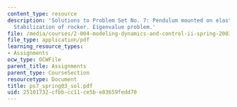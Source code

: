 ```yaml
---
content_type: resource
description: 'Solutions to Problem Set No. 7: Pendulum mounted on elastic support.
  Stabilization of rocker. Eigenvalue problem.'
file: /media/courses/2-004-modeling-dynamics-and-control-ii-spring-2003/25101732cfbbcc11ce5be83659fedd70_ps7_spring03_sol.pdf
file_type: application/pdf
learning_resource_types:
- Assignments
ocw_type: OCWFile
parent_title: Assignments
parent_type: CourseSection
resourcetype: Document
title: ps7_spring03_sol.pdf
uid: 25101732-cfbb-cc11-ce5b-e83659fedd70
---
```

